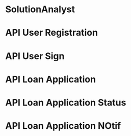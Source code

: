 # SolutionAnalyst

# API User Registration

# API User Sign

# API Loan Application

# API Loan Application Status

# API Loan Application NOtif

